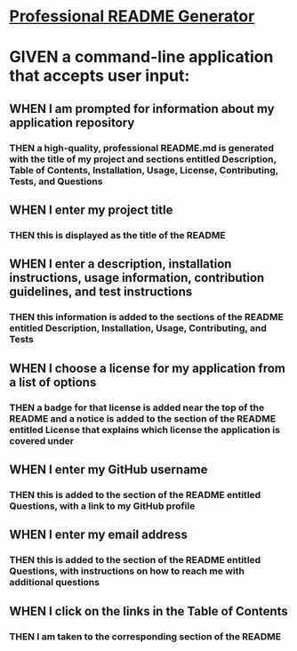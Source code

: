 # <ins> Professional README Generator </ins>

# GIVEN a command-line application that accepts user input:
## WHEN I am prompted for information about my application repository
### THEN a high-quality, professional README.md is generated with the title of my project and sections entitled Description, Table of Contents, Installation, Usage, License, Contributing, Tests, and Questions
## WHEN I enter my project title
### THEN this is displayed as the title of the README
## WHEN I enter a description, installation instructions, usage information, contribution guidelines, and test instructions
### THEN this information is added to the sections of the README entitled Description, Installation, Usage, Contributing, and Tests
## WHEN I choose a license for my application from a list of options
### THEN a badge for that license is added near the top of the README and a notice is added to the section of the README entitled License that explains which license the application is covered under
## WHEN I enter my GitHub username
### THEN this is added to the section of the README entitled Questions, with a link to my GitHub profile
## WHEN I enter my email address
### THEN this is added to the section of the README entitled Questions, with instructions on how to reach me with additional questions
## WHEN I click on the links in the Table of Contents
### THEN I am taken to the corresponding section of the README
